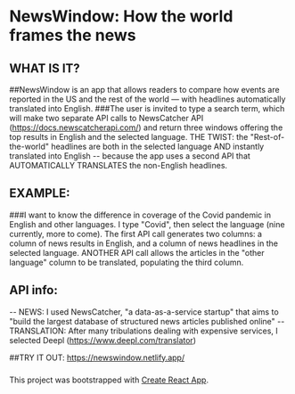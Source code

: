 # NewsWindow: How the world frames the news

## WHAT IS IT? 
##NewsWindow is an app that allows readers to compare how events are reported in the US and the rest of the world — with headlines automatically translated into English. 
###The user is invited to type a search term, which will make two separate API calls to NewsCatcher API (https://docs.newscatcherapi.com/) and return three windows offering the top results in English and the selected language. 
THE TWIST: the "Rest-of-the-world" headlines are both in the selected language AND instantly translated into English -- because the app uses a second API that AUTOMATICALLY TRANSLATES the non-English headlines.

## EXAMPLE: 
###I want to know the difference in coverage of the Covid pandemic in English and other languages. I type "Covid", then select the language (nine currently, more to come). 
The first API call generates two columns: a column of news results in English, and a column of news headlines in the selected language. 
ANOTHER API call allows the articles in the "other language" column to be translated, populating the third column. 

## API info:
-- NEWS: I used NewsCatcher, "a data-as-a-service startup" that aims to "build the largest database of structured news articles published online" 
-- TRANSLATION: After many tribulations dealing with expensive services, I selected Deepl (https://www.deepl.com/translator)

##TRY IT OUT: https://newswindow.netlify.app/

### 
This project was bootstrapped with [Create React App](https://github.com/facebook/create-react-app).
